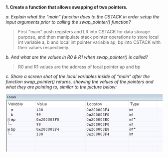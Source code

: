 **1. Create a function that allows swapping of two pointers.**

*a. Explain what the “main” function does to the CSTACK in order setup the input arguments prior to calling the swap_pointer() function?*

> First "main" push registers and LR into CSTACK for data storage purpose, and then manipulate stack pointer operations to store local int variable a, b and local int pointer variable ap, bp into CSTACK with their values respectively.


*b. And what are the values in R0 & R1 when swap_pointer() is called?*

> R0 and R1 values are the address of local pointer ap and bp


*c. Share a screen shot of the local variables inside of “main” after the function swap_pointer() returns, showing the values of the pointers and what they are pointing to, similar to the picture below:*

![image](https://github.com/cknien/embsys100/blob/master/assignment05/Problem_1_c.PNG)
